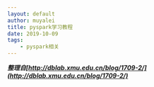 ```yaml
---
layout: default
author: muyalei
title: pyspark学习教程
date: 2019-10-09
tags:
    - pyspark相关
---
```



***整理自[http://dblab.xmu.edu.cn/blog/1709-2/](http://dblab.xmu.edu.cn/blog/1709-2/)***




